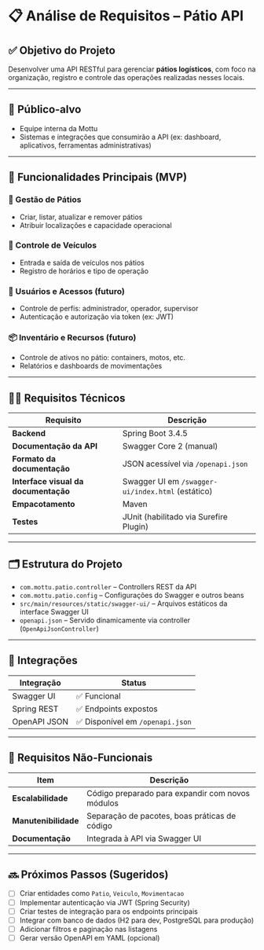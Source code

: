 # 📋 Análise de Requisitos – Pátio API

## ✅ Objetivo do Projeto

Desenvolver uma API RESTful para gerenciar **pátios logísticos**, com foco na organização, registro e controle das operações realizadas nesses locais.

---

## 🧭 Público-alvo

- Equipe interna da Mottu  
- Sistemas e integrações que consumirão a API (ex: dashboard, aplicativos, ferramentas administrativas)

---

## 🧱 Funcionalidades Principais (MVP)

### 📂 Gestão de Pátios
- Criar, listar, atualizar e remover pátios
- Atribuir localizações e capacidade operacional

### 🚚 Controle de Veículos
- Entrada e saída de veículos nos pátios
- Registro de horários e tipo de operação

### 👤 Usuários e Acessos (futuro)
- Controle de perfis: administrador, operador, supervisor
- Autenticação e autorização via token (ex: JWT)

### 📦 Inventário e Recursos (futuro)
- Controle de ativos no pátio: containers, motos, etc.
- Relatórios e dashboards de movimentações

---

## 🧑‍💻 Requisitos Técnicos

| Requisito                  | Descrição                              |
|---------------------------|----------------------------------------|
| **Backend**               | Spring Boot 3.4.5                      |
| **Documentação da API**   | Swagger Core 2 (manual)                |
| **Formato da documentação** | JSON acessível via `/openapi.json`   |
| **Interface visual da documentação** | Swagger UI em `/swagger-ui/index.html` (estático) |
| **Empacotamento**         | Maven                                  |
| **Testes**                | JUnit (habilitado via Surefire Plugin) |

---

## 🗂️ Estrutura do Projeto

- `com.mottu.patio.controller` – Controllers REST da API  
- `com.mottu.patio.config` – Configurações do Swagger e outros beans  
- `src/main/resources/static/swagger-ui/` – Arquivos estáticos da interface Swagger UI  
- `openapi.json` – Servido dinamicamente via controller (`OpenApiJsonController`)

---

## 🧩 Integrações

| Integração        | Status     |
|-------------------|------------|
| Swagger UI        | ✅ Funcional |
| Spring REST       | ✅ Endpoints expostos |
| OpenAPI JSON      | ✅ Disponível em `/openapi.json` |

---

## 📝 Requisitos Não-Funcionais

| Item              | Descrição                                      |
|-------------------|-----------------------------------------------|
| **Escalabilidade**| Código preparado para expandir com novos módulos |
| **Manutenibilidade** | Separação de pacotes, boas práticas de código |
| **Documentação**  | Integrada à API via Swagger UI                |

---

## 🔜 Próximos Passos (Sugeridos)

- [ ] Criar entidades como `Patio`, `Veiculo`, `Movimentacao`
- [ ] Implementar autenticação via JWT (Spring Security)
- [ ] Criar testes de integração para os endpoints principais
- [ ] Integrar com banco de dados (H2 para dev, PostgreSQL para produção)
- [ ] Adicionar filtros e paginação nas listagens
- [ ] Gerar versão OpenAPI em YAML (opcional)
